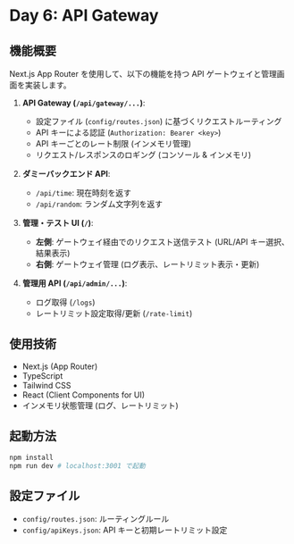 # Day 6: API Gateway

## 機能概要

Next.js App Router を使用して、以下の機能を持つ API ゲートウェイと管理画面を実装します。

1.  **API Gateway (`/api/gateway/...`)**:
    *   設定ファイル (`config/routes.json`) に基づくリクエストルーティング
    *   API キーによる認証 (`Authorization: Bearer <key>`)
    *   API キーごとのレート制限 (インメモリ管理)
    *   リクエスト/レスポンスのロギング (コンソール & インメモリ)

2.  **ダミーバックエンド API**:
    *   `/api/time`: 現在時刻を返す
    *   `/api/random`: ランダム文字列を返す

3.  **管理・テスト UI (`/`)**:
    *   **左側**: ゲートウェイ経由でのリクエスト送信テスト (URL/API キー選択、結果表示)
    *   **右側**: ゲートウェイ管理 (ログ表示、レートリミット表示・更新)

4.  **管理用 API (`/api/admin/...`)**:
    *   ログ取得 (`/logs`)
    *   レートリミット設定取得/更新 (`/rate-limit`)

## 使用技術

*   Next.js (App Router)
*   TypeScript
*   Tailwind CSS
*   React (Client Components for UI)
*   インメモリ状態管理 (ログ、レートリミット)

## 起動方法

```bash
npm install
npm run dev # localhost:3001 で起動
```

## 設定ファイル

*   `config/routes.json`: ルーティングルール
*   `config/apiKeys.json`: API キーと初期レートリミット設定
